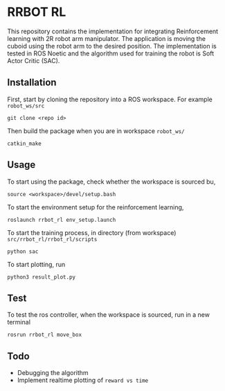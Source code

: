 # RRBOT RL

This repository contains the implementation for integrating Reinforcement learning with 2R robot arm manipulator. The application is moving the cuboid using the robot arm to the desired position. The implementation is tested in ROS Noetic and the algorithm used for training the robot is Soft Actor Critic (SAC).

## Installation

First, start by cloning the repository into a ROS workspace. For example `robot_ws/src`

```
git clone <repo id>
```

Then build the package when you are in workspace `robot_ws/`

```
catkin_make
```

## Usage

To start using the package, check whether the workspace is sourced bu,

```
source <workspace>/devel/setup.bash
```

To start the environment setup for the reinforcement learning,

```
roslaunch rrbot_rl env_setup.launch
```

To start the training process, in directory (from workspace) `src/rrbot_rl/rrbot_rl/scripts`

```
python sac
```

To start plotting, run

```
python3 result_plot.py
```

## Test


To test the ros controller, when the workspace is sourced, run in a new terminal

```
rosrun rrbot_rl move_box
```

## Todo

- Debugging the algorithm
- Implement realtime plotting of `reward vs time`
